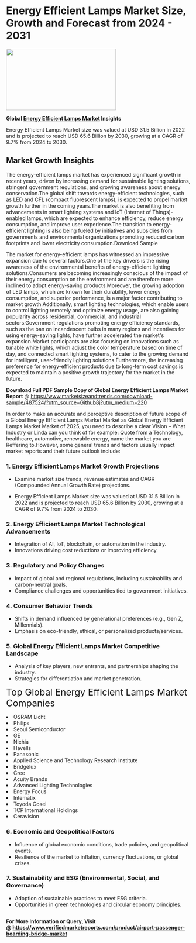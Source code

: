 <H1>Energy Efficient Lamps Market Size, Growth and Forecast from 2024 - 2031</H1><img class="aligncenter size-medium wp-image-584254" src="https://thirdeyenews.in/wp-content/uploads/2024/09/Global-Market-Research-300x168.jpeg" alt="" width="300" height="168" /><p><strong>Global&nbsp;<a href="https://www.marketsizeandtrends.com/download-sample/487524/?utm_source=Github8j?utm_medium=220">Energy Efficient Lamps Market</a> Insights</strong></p><p>Energy Efficient Lamps Market size was valued at USD 31.5 Billion in 2022 and is projected to reach USD 65.6 Billion by 2030, growing at a CAGR of 9.7% from 2024 to 2030.</p><p><h2>Market Growth Insights</h2> <p>The energy-efficient lamps market has experienced significant growth in recent years, driven by increasing demand for sustainable lighting solutions, stringent government regulations, and growing awareness about energy conservation.The global shift towards energy-efficient technologies, such as LED and CFL (compact fluorescent lamps), is expected to propel market growth further in the coming years.The market is also benefiting from advancements in smart lighting systems and IoT (Internet of Things)-enabled lamps, which are expected to enhance efficiency, reduce energy consumption, and improve user experience.The transition to energy-efficient lighting is also being fueled by initiatives and subsidies from governments and environmental organizations promoting reduced carbon footprints and lower electricity consumption.Download Sample </p> <p>The market for energy-efficient lamps has witnessed an impressive expansion due to several factors.One of the key drivers is the rising awareness of the environmental benefits of energy-efficient lighting solutions.Consumers are becoming increasingly conscious of the impact of their energy consumption on the environment and are therefore more inclined to adopt energy-saving products.Moreover, the growing adoption of LED lamps, which are known for their durability, lower energy consumption, and superior performance, is a major factor contributing to market growth.Additionally, smart lighting technologies, which enable users to control lighting remotely and optimize energy usage, are also gaining popularity across residential, commercial, and industrial sectors.Government regulations promoting energy efficiency standards, such as the ban on incandescent bulbs in many regions and incentives for using energy-saving lights, have further accelerated the market's expansion.Market participants are also focusing on innovations such as tunable white lights, which adjust the color temperature based on time of day, and connected smart lighting systems, to cater to the growing demand for intelligent, user-friendly lighting solutions.Furthermore, the increasing preference for energy-efficient products due to long-term cost savings is expected to maintain a positive growth trajectory for the market in the future.</p><p><span class=""><strong>Download Full PDF Sample Copy of Global Energy Efficient Lamps Market Report</strong> @ <a href="https://www.marketsizeandtrends.com/download-sample/487524/?utm_source=Github8j?utm_medium=220" target="_blank">https://www.marketsizeandtrends.com/download-sample/487524/?utm_source=Github8j?utm_medium=220</a></span></p><p>In order to make an accurate and perceptive description of future scope of a Global&nbsp;Energy Efficient Lamps Market Market as Global&nbsp;Energy Efficient Lamps Market Market of 2025, you need to describe a clear Vision &ndash; What Industry or Linda can you think of for example: Quote from a Technology, healthcare, automotive, renewable energy, name the market you are Reffering to.However, some general trends and factors usually impact market reports and their future outlook include:</p><h3>1.&nbsp;<strong>Energy Efficient Lamps Market Growth Projections</strong></h3><ul><li>Examine market size trends, revenue estimates and CAGR (Compounded Annual Growth Rate) projections.</li><li><p>Energy Efficient Lamps Market size was valued at USD 31.5 Billion in 2022 and is projected to reach USD 65.6 Billion by 2030, growing at a CAGR of 9.7% from 2024 to 2030.</p></li></ul><h3>2.&nbsp;<strong>Energy Efficient Lamps Market Technological Advancements</strong></h3><ul><li>Integration of AI, IoT, blockchain, or automation in the industry.</li><li>Innovations driving cost reductions or improving efficiency.</li></ul><h3>3.&nbsp;<strong>Regulatory and Policy Changes</strong></h3><ul><li>Impact of global and regional regulations, including sustainability and carbon-neutral goals.</li><li>Compliance challenges and opportunities tied to government initiatives.</li></ul><h3>4.&nbsp;<strong>Consumer Behavior Trends</strong></h3><ul><li>Shifts in demand influenced by generational preferences (e.g., Gen Z, Millennials).</li><li>Emphasis on eco-friendly, ethical, or personalized products/services.</li></ul><h3>5.&nbsp;<strong>Global Energy Efficient Lamps Market Competitive Landscape</strong></h3><ul><li>Analysis of key players, new entrants, and partnerships shaping the industry.</li><li>Strategies for differentiation and market penetration.</li></ul><p data-pm-slice="1 1 []"><span style="color: inherit; font-family: inherit; font-size: 25px;">Top Global Energy Efficient Lamps Market Companies</span></p><div class="" data-test-id=""><p><li>OSRAM Licht</li><li> Philips</li><li> Seoul Semiconductor</li><li> GE</li><li> Nichia</li><li> Havells</li><li> Panasonic</li><li> Applied Science and Technology Research Institute</li><li> Bridgelux</li><li> Cree</li><li> Acuity Brands</li><li> Advanced Lighting Technologies</li><li> Energy Focus</li><li> Intematix</li><li> Toyoda Gosei</li><li> TCP International Holdings</li><li> Ceravision</li></p></div><h3>6.&nbsp;<strong>Economic and Geopolitical Factors</strong></h3><ul><li>Influence of global economic conditions, trade policies, and geopolitical events.</li><li>Resilience of the market to inflation, currency fluctuations, or global crises.</li></ul><h3>7.&nbsp;<strong>Sustainability and ESG (Environmental, Social, and Governance)</strong></h3><ul><li>Adoption of sustainable practices to meet ESG criteria.</li><li>Opportunities in green technologies and circular economy principles.</li></ul><h2><strong style="font-size: 14px;">For More Information or Query, Visit @&nbsp;</strong><a style="background-color: #ffffff; font-size: 14px;" href="https://www.marketsizeandtrends.com/report/energy-efficient-lamps-market/" target="_blank">https://www.verifiedmarketreports.com/product/airport-passenger-boarding-bridge-market</a></h2>